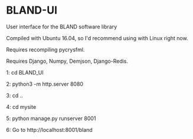 # BLAND-UI
User interface for the BLAND software library

Compiled with Ubuntu 16.04, so I'd recommend using with Linux right now. 

Requires recompiling pycrysfml.

Requires Django, Numpy, Demjson, Django-Redis.

1: cd BLAND_UI

2: python3 -m http.server 8080

3: cd ..

4: cd mysite

5: python manage.py runserver 8001

6: Go to http://localhost:8001/bland
